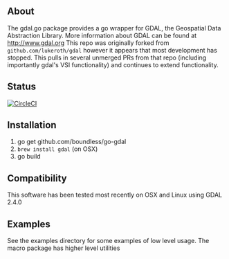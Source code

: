 ## About


The gdal.go package provides a go wrapper for GDAL, the Geospatial Data Abstraction Library. More information about GDAL can be found at http://www.gdal.org
This repo was originally forked from `github.com/lukeroth/gdal` however it appears that most development has stopped. This
pulls in several unmerged PRs from that repo (including importantly gdal's VSI functionality) and continues to extend functionality.
                                     
## Status
[![CircleCI](https://circleci.com/gh/boundlessgeo/go-gdal.svg?style=svg)](https://circleci.com/gh/boundlessgeo/go-gdal)

## Installation

1) go get github.com/boundless/go-gdal
2) `brew install gdal` (on OSX)
3) go build 

## Compatibility

This software has been tested most recently on OSX and Linux using GDAL 2.4.0

## Examples

See the examples directory for some examples of low level usage.  The macro package has higher level utilities
